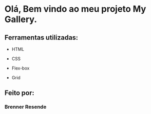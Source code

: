 

# Olá, Bem vindo ao meu projeto My Gallery.


## Ferramentas utilizadas:

* HTML

* CSS

* Flex-box

* Grid

## Feito por:

### Brenner Resende


